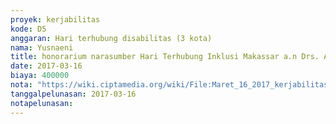 ```yaml
---
proyek: kerjabilitas
kode: D5
anggaran: Hari terhubung disabilitas (3 kota)
nama: Yusnaeni
title: honorarium narasumber Hari Terhubung Inklusi Makassar a.n Drs. Aladin
date: 2017-03-16
biaya: 400000
nota: "https://wiki.ciptamedia.org/wiki/File:Maret_16_2017_kerjabilitas_D5_narsum_3_neni925.jpg"
tanggalpelunasan: 2017-03-16
notapelunasan:
---
```


